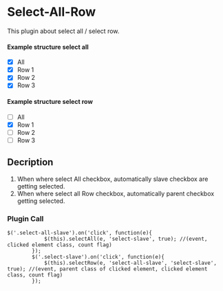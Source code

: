 # Select-All-Row
This plugin about select all / select row.

#### Example structure select all
- [X] All
- [x] Row 1
- [X] Row 2
- [X] Row 3

#### Example structure select row
- [ ] All
- [X] Row 1
- [ ] Row 2
- [ ] Row 3

## Decription
  1. When where select All checkbox, automatically slave checkbox are getting selected.
  2. When where select all Row checkbox, automatically parent checkbox getting selected.

### Plugin Call
```
$('.select-all-slave').on('click', function(e){
			$(this).selectAll(e, 'select-slave', true); //(event, clicked element class, count flag) 
		});
		$('.select-slave').on('click', function(e){
			$(this).selectRow(e, 'select-all-slave', 'select-slave', true); //(event, parent class of clicked element, clicked element class, count flag)
		});
```

